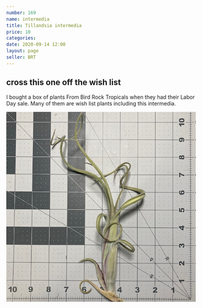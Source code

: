 ```yaml
---
number: 169
name: intermedia
title: Tillandsia intermedia
price: 10
categories: 
date: 2020-09-14 12:00
layout: page
seller: BRT
---
```

## cross this one off the wish list

I bought a box of plants From Bird Rock Tropicals when they had their Labor Day sale. Many of them are wish list plants including this intermedia.

!["Tillandsia intermedia"](/i/IMG_0947.jpeg "Tillandsia intermedia")
